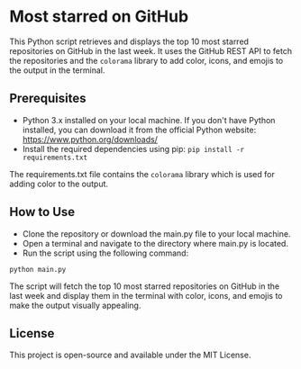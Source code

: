 # Most starred on GitHub

This Python script retrieves and displays the top 10 most starred repositories on GitHub in the last week. It uses the GitHub REST API to fetch the repositories and the `colorama` library to add color, icons, and emojis to the output in the terminal.

## Prerequisites

- Python 3.x installed on your local machine. If you don't have Python installed, you can download it from the official Python website: https://www.python.org/downloads/
- Install the required dependencies using pip:
```pip install -r requirements.txt```

The requirements.txt file contains the `colorama` library which is used for adding color to the output.

## How to Use

- Clone the repository or download the main.py file to your local machine.
- Open a terminal and navigate to the directory where main.py is located.
- Run the script using the following command:

```python main.py```

The script will fetch the top 10 most starred repositories on GitHub in the last week and display them in the terminal with color, icons, and emojis to make the output visually appealing.

## License

This project is open-source and available under the MIT License.